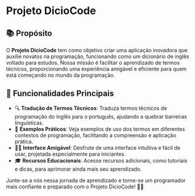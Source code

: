 # Projeto DicioCode

## 📚 Propósito

O **Projeto DicioCode** tem como objetivo criar uma aplicação inovadora que auxilie novatos na programação, funcionando como um dicionário de inglês voltado para estudos. Nossa missão é facilitar o aprendizado de termos técnicos, proporcionando uma experiência amigável e eficiente para quem está começando no mundo da programação.

## 🚀 Funcionalidades Principais

- 🔍 **Tradução de Termos Técnicos**: Traduza termos técnicos de programação do inglês para o português, ajudando a quebrar barreiras linguísticas.
- 📖 **Exemplos Práticos**: Veja exemplos de uso dos termos em diferentes contextos de programação, facilitando a compreensão e aplicação prática.
- 🧑‍💻 **Interface Amigável**: Desfrute de uma interface intuitiva e fácil de usar, projetada especialmente para iniciantes.
- 🎓 **Recursos Educacionais**: Acesse recursos adicionais, como tutoriais e dicas, para aprimorar ainda mais seu aprendizado.

Junte-se a nós nessa jornada de aprendizado e torne-se um programador mais confiante e preparado com o Projeto DicioCode! 🚀🌟
